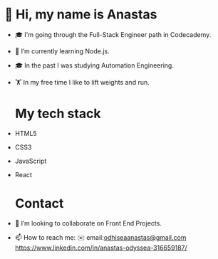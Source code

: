    
   
   # 👋 Hi, my name is Anastas
- 🎓 I'm going through the Full-Stack Engineer path in Codecademy.
- 🌱 I’m currently learning Node.js.
- 🎓 In the past I was studying Automation Engineering. 
- 🏋️ In my free time I like to lift weights and run.

   #  My tech stack
- HTML5
- CSS3
- JavaScript
- React

   # Contact  
- 👯 I’m looking to collaborate on Front End Projects.
- 📫 How to reach me: 
      ✉️ email:odhiseaanastas@gmail.com
      https://www.linkedin.com/in/anastas-odyssea-316659187/
     
     

     

